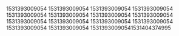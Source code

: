 1531393009054
1531393009054
1531393009054
1531393009054
1531393009054
1531393009054
1531393009054
1531393009054
1531393009054
1531393009054
1531393009054
1531393009054
1531393009054
1531393009054
15313930090541531404374995